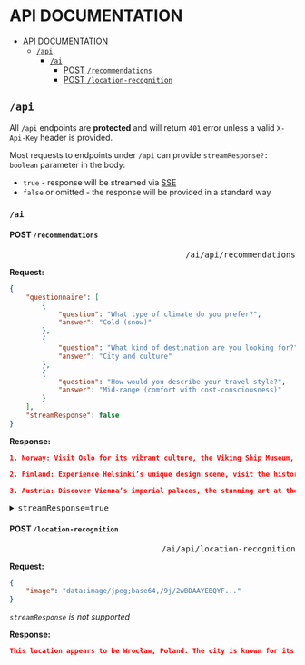 # API DOCUMENTATION

- [API DOCUMENTATION](#api-documentation)
  - [`/api`](#api)
    - [`/ai`](#ai)
      - [POST `/recommendations`](#post-recommendations)
      - [POST `/location-recognition`](#post-location-recognition)

## `/api`

All `/api` endpoints are **protected** and will return `401` error unless a valid `X-Api-Key` header is provided.

Most requests to endpoints under `/api` can provide `streamResponse?: boolean` parameter in the body:

- `true` - response will be streamed via [SSE](https://developer.mozilla.org/en-US/docs/Web/API/Server-sent_events)
- `false` or omitted - the response will be provided in a standard way

### `/ai`

#### POST `/recommendations`

<div align="right"><font face="monospace">/ai/api/recommendations</font></div>

**Request:**
```json
{
    "questionnaire": [
        {
            "question": "What type of climate do you prefer?",
            "answer": "Cold (snow)"
        },
        {
            "question": "What kind of destination are you looking for?",
            "answer": "City and culture"
        },
        {
            "question": "How would you describe your travel style?",
            "answer": "Mid-range (comfort with cost-consciousness)"
        }
    ],
    "streamResponse": false
}
```

**Response:**
```json
1. Norway: Visit Oslo for its vibrant culture, the Viking Ship Museum, and the stunning architecture of the Oslo Opera House. Explore the beautiful landscapes of the fjords and enjoy winter activities like skiing in places like Lillehammer.

2. Finland: Experience Helsinki’s unique design scene, visit the historic Suomenlinna fortress, and enjoy the festive atmosphere during winter markets. Don't miss the chance to see the Northern Lights in Lapland.

3. Austria: Discover Vienna’s imperial palaces, the stunning art at the Belvedere, and enjoy a classical music concert. In Salzburg, visit Mozart's birthplace and enjoy the charming old town, surrounded by snow-capped mountains.
```

<details>
  <summary><font face="monospace">streamResponse=true</font></summary>

```
data: 1
data: .
data:  Norway
data: :
data:  Explore
data:  Oslo
data:  for
data:  its
data:  museums
data:  and
data:  waterfront
data: ,
data:  visit
data:  Bergen
data:  for
data:  the
data:  stunning
data:  fj
data: ords
data:  and
data:  colorful
data:  wooden
data:  houses
data: ,
data:  and
data:  enjoy
data:  winter
data:  activities
data:  like
data:  skiing
data:  and
data:  dog
data:  sled
data: ding
data:  in
data:  Trom
data: sø
data: .data: data: 
data: 2
data: .
data:  Finland
data: :
data:  Discover
data:  Helsinki
data: 's
data:  design
data:  district
```
</details>

#### POST `/location-recognition`

<div align="right"><font face="monospace">/ai/api/location-recognition</font></div>

**Request:**
```json
{
    "image": "data:image/jpeg;base64,/9j/2wBDAAYEBQYF..."
}
```

*`streamResponse` is not supported*

**Response:**
```json
This location appears to be Wrocław, Poland. The city is known for its beautiful architecture, including the characteristic red-roofed buildings and the iconic Gothic-style churches. My confidence level is high.
```